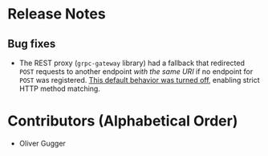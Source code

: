 # Release Notes

## Bug fixes

* The REST proxy (`grpc-gateway` library) had a fallback that redirected `POST`
  requests to another endpoint _with the same URI_ if no endpoint for `POST` was
  registered. [This default behavior was turned
  off](https://github.com/lightningnetwork/lnd/pull/6359), enabling strict
  HTTP method matching.

# Contributors (Alphabetical Order)

* Oliver Gugger
